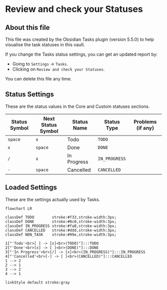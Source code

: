 # Review and check your Statuses

## About this file

This file was created by the Obsidian Tasks plugin (version 5.5.0) to help visualise the task statuses in this vault.

If you change the Tasks status settings, you can get an updated report by:

- Going to `Settings` -> `Tasks`.
- Clicking on `Review and check your Statuses`.

You can delete this file any time.

## Status Settings

<!--
Switch to Live Preview or Reading Mode to see the table.
If there are any Markdown formatting characters in status names, such as '*' or '_',
Obsidian may only render the table correctly in Reading Mode.
-->

These are the status values in the Core and Custom statuses sections.

| Status Symbol | Next Status Symbol | Status Name | Status Type | Problems (if any) |
| ----- | ----- | ----- | ----- | ----- |
| `space` | `x` | Todo | `TODO` |  |
| `x` | `space` | Done | `DONE` |  |
| `/` | `x` | In Progress | `IN_PROGRESS` |  |
| `-` | `space` | Cancelled | `CANCELLED` |  |

## Loaded Settings

<!-- Switch to Live Preview or Reading Mode to see the diagram. -->

These are the settings actually used by Tasks.

```mermaid
flowchart LR

classDef TODO        stroke:#f33,stroke-width:3px;
classDef DONE        stroke:#0c0,stroke-width:3px;
classDef IN_PROGRESS stroke:#fa0,stroke-width:3px;
classDef CANCELLED   stroke:#ddd,stroke-width:3px;
classDef NON_TASK    stroke:#99e,stroke-width:3px;

1["'Todo'<br>[ ] -> [x]<br>(TODO)"]:::TODO
2["'Done'<br>[x] -> [ ]<br>(DONE)"]:::DONE
3["'In Progress'<br>[/] -> [x]<br>(IN_PROGRESS)"]:::IN_PROGRESS
4["'Cancelled'<br>[-] -> [ ]<br>(CANCELLED)"]:::CANCELLED
1 --> 2
2 --> 1
3 --> 2
4 --> 1

linkStyle default stroke:gray
```
